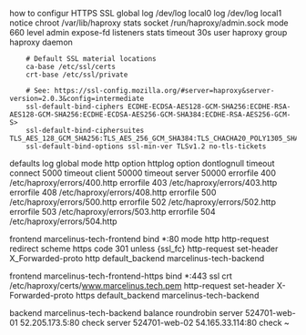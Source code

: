how to configur HTTPS SSL
global
        log /dev/log local0
        log /dev/log local1 notice
        chroot /var/lib/haproxy
        stats socket /run/haproxy/admin.sock mode 660 level admin expose-fd listeners
        stats timeout 30s
        user haproxy
        group haproxy
        daemon

        # Default SSL material locations
        ca-base /etc/ssl/certs
        crt-base /etc/ssl/private

        # See: https://ssl-config.mozilla.org/#server=haproxy&server-version=2.0.3&config=intermediate
        ssl-default-bind-ciphers ECDHE-ECDSA-AES128-GCM-SHA256:ECDHE-RSA-AES128-GCM-SHA256:ECDHE-ECDSA-AES256-GCM-SHA384:ECDHE-RSA-AES256-GCM-S>
        ssl-default-bind-ciphersuites TLS_AES_128_GCM_SHA256:TLS_AES_256_GCM_SHA384:TLS_CHACHA20_POLY1305_SHA256
        ssl-default-bind-options ssl-min-ver TLSv1.2 no-tls-tickets

defaults
        log global
        mode http
        option httplog
        option  dontlognull
        timeout connect 5000
        timeout client 50000
        timeout server 50000
        errorfile 400 /etc/haproxy/errors/400.http
        errorfile 403 /etc/haproxy/errors/403.http
        errorfile 408 /etc/haproxy/errors/408.http
        errorfile 500 /etc/haproxy/errors/500.http
        errorfile 502 /etc/haproxy/errors/502.http
        errorfile 503 /etc/haproxy/errors/503.http
        errorfile 504 /etc/haproxy/errors/504.http

frontend marcelinus-tech-frontend
        bind *:80
        mode http
        http-request redirect scheme https code 301 unless {ssl_fc}
        http-request set-header X_Forwarded-proto http
        default_backend marcelinus-tech-backend

frontend marcelinus-tech-frontend-https
        bind *:443 ssl crt /etc/haproxy/certs/www.marcelinus.tech.pem
        http-request set-header X-Forwarded-proto https
        default_backend marcelinus-tech-backend

backend marcelinus-tech-backend
        balance roundrobin
        server 524701-web-01 52.205.173.5:80 check
        server 524701-web-02 54.165.33.114:80 check
~                                                    
